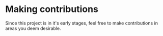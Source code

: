 # Making contributions
Since this project is in it's early stages, feel free
to make contributions in areas you deem desirable. 
